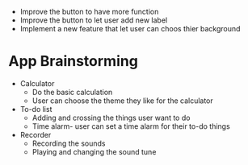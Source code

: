 - Improve the button to have more function
- Improve the button to let user add new label
- Implement a new feature that let user can choos thier background

# App Brainstorming
* Calculator
    * Do the basic calculation
    * User can choose the theme they like for the calculator
* To-do list
    * Adding and crossing the things user want to do
    * Time alarm- user can set a time alarm for their to-do things
* Recorder
    * Recording the sounds
    * Playing and changing the sound tune
